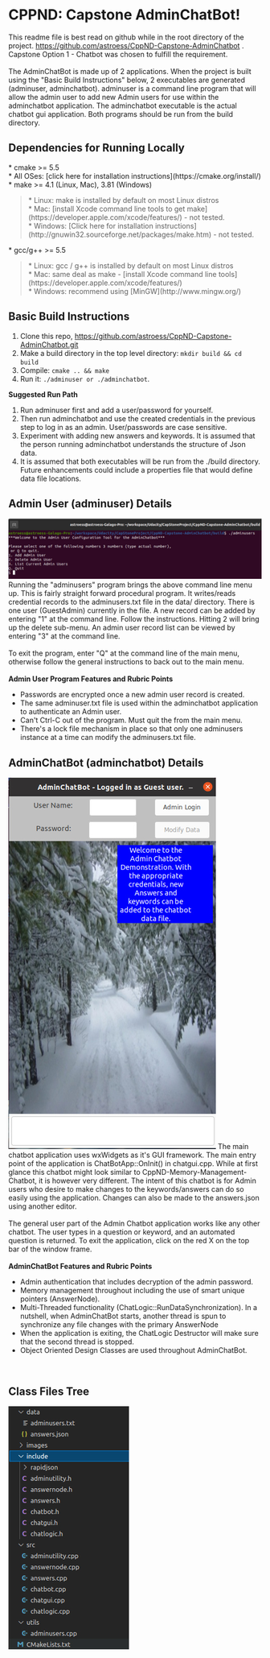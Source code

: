 # CPPND: Capstone AdminChatBot!
This readme file is best read on github while in the root directory of the project. https://github.com/astroess/CppND-Capstone-AdminChatbot .  Capstone Option 1 - Chatbot was chosen to fulfill the requirement. <br><br>
The AdminChatBot is made up of 2 applications.  When the project is built using the "Basic Build Instructions" below, 2 executables are generated (adminuser, adminchatbot).  adminuser is a command line program that will allow the admin user to add new Admin users for use within the adminchatbot application.  The adminchatbot executable is the actual chatbot gui application.  Both programs should be run from the build directory.  

<h2>Dependencies for Running Locally</h2>
* cmake >= 5.5 <br>
* All OSes: [click here for installation instructions](https://cmake.org/install/) <br>
* make >= 4.1 (Linux, Mac), 3.81 (Windows) <br>
  <blockquote>* Linux: make is installed by default on most Linux distros<br>
  * Mac: [install Xcode command line tools to get make](https://developer.apple.com/xcode/features/) - not tested. <br>
  * Windows: [Click here for installation instructions](http://gnuwin32.sourceforge.net/packages/make.htm) - not tested.</blockquote>
* gcc/g++ >= 5.5 <br>
  <blockquote>* Linux: gcc / g++ is installed by default on most Linux distros<br>
  * Mac: same deal as make - [install Xcode command line tools](https://developer.apple.com/xcode/features/)<br>
  * Windows: recommend using [MinGW](http://www.mingw.org/) </blockquote>

<h2>Basic Build Instructions</h2>

1. Clone this repo, https://github.com/astroess/CppND-Capstone-AdminChatbot.git
2. Make a build directory in the top level directory: `mkdir build && cd build`
3. Compile: `cmake .. && make`
4. Run it: `./adminuser or ./adminchatbot`.

<b>Suggested Run Path</b>
1. Run adminuser first and add a user/password for yourself.
2. Then run adminchatbot and use the created credentials in the previous step to log in as an admin.  User/passwords are case sensitive.
3. Experiment with adding new answers and keywords.  It is assumed that the person running adminchatbot understands the structure of Json data.
4. It is assumed that both executables will be run from the ./build directory.  Future enhancements could include a properties file that would define data file locations.

<h2>Admin User (adminuser) Details</h2>
<img src="images/AdminUser.jpg" title="admin user"/>
Running the "adminusers" program brings the above command line menu up. This is fairly straight forward procedural program.  It writes/reads credential records to the adminusers.txt file in the data/ directory. There is one user (GuestAdmin) currently in the file.  A new record can be added by entering "1" at the command line.  Follow the instructions.  Hitting 2 will bring up the delete sub-menu.  An admin user record list can be viewed by entering "3" at the command line.
<br><br>
To exit the program, enter "Q" at the command line of the main menu, otherwise follow the general instructions to back out to the main menu.
<br><br>
<b>Admin User Program Features and Rubric Points</b>
<ul>
  <li>Passwords are encrypted once a new admin user record is created.</li>
  <li>The same adminuser.txt file is used within the adminchatbot application to authenticate an Admin user.</li>
  <li>Can't Ctrl-C out of the program.  Must quit the from the main menu. </li> 
  <li>There's a lock file mechanism in place so that only one adminusers instance at a time can modify the adminusers.txt file.</li>
</ul>
<h2>AdminChatBot (adminchatbot) Details</h2>
<img src="images/AdminChatBot.jpg" title="admin chatbot"/>
The main chatbot application uses wxWidgets as it's GUI framework.  The main entry point of the application is ChatBotApp::OnInit() in chatgui.cpp.  While at first glance this chatbot might look similar to CppND-Memory-Management-Chatbot, it is however very different.  The intent of this chatbot is for Admin users who desire to make changes to the keywords/answers can do so easily using the application.  Changes can also be made to the answers.json using another editor.
<br><br>
The general user part of the Admin Chatbot application works like any other chatbot.  The user types in a question or keyword, and an automated question is returned.  To exit the application, click on the red X on the top bar of the window frame.
<br><br>
<b>AdminChatBot Features and Rubric Points</b>
<ul>
  <li>Admin authentication that includes decryption of the admin password.</li>
  <li>Memory management throughout including the use of smart unique pointers (AnswerNode).</li>
  <li>Multi-Threaded functionality (ChatLogic::RunDataSynchronization).  In a nutshell, when AdminChatBot starts, another thread is spun to synchronize any file changes with the primary AnswerNode</li> 
  <li>When the application is exiting, the ChatLogic Destructor will make sure that the second thread is stopped.</li>
  <li>Object Oriented Design Classes are used throughout AdminChatBot.</li>
</ul>
<br>
<h2>Class Files Tree</h2>
<img src="images/ClassStructure.jpg" title="admin chatbot"/>


